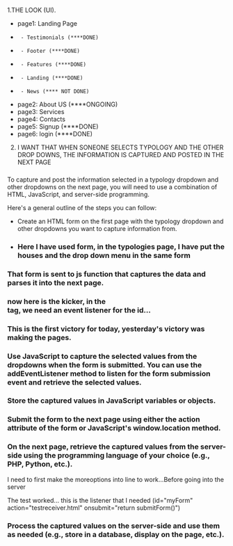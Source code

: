 1.THE LOOK (UI). 
  - page1: Landing Page
  -      - Testimonials (****DONE)
  -      - Footer (****DONE)
  -      - Features (****DONE)
  -      - Landing (****DONE)
  -      - News (**** NOT DONE)  
  - page2: About US (****ONGOING)
  - page3: Services
  - page4: Contacts
  - page5: Signup (****DONE)
  - page6: login (****DONE)

2. I WANT THAT WHEN SONEONE SELECTS TYPOLOGY AND THE OTHER DROP DOWNS, THE INFORMATION IS CAPTURED AND POSTED IN THE NEXT PAGE
###   
To capture and post the information selected in a typology dropdown and other dropdowns on the next page, you will need to use a combination of HTML, JavaScript, and server-side programming.

Here's a general outline of the steps you can follow:

- Create an HTML form on the first page with the typology dropdown and other dropdowns you want to capture information from.
- ### Here I have used form, in the typologies page, I have put the houses and the drop down menu in the same form
### That form is sent to js function that captures the data and parses it into the next page.
### now here is the kicker, in the <form> tag, we need an event listener for the id...
### This is the first victory for today, yesterday's victory was making the pages. 

### Use JavaScript to capture the selected values from the dropdowns when the form is submitted. You can use the addEventListener method to listen for the form submission event and retrieve the selected values.
### Store the captured values in JavaScript variables or objects.
### Submit the form to the next page using either the action attribute of the form or JavaScript's window.location method.
### On the next page, retrieve the captured values from the server-side using the programming language of your choice (e.g., PHP, Python, etc.).

I need to first make the moreoptions into line to work...Before going into the server

The test worked... this is the listener that I needed (id="myForm" action="testreceiver.html" onsubmit="return submitForm()")

### Process the captured values on the server-side and use them as needed (e.g., store in a database, display on the page, etc.).
